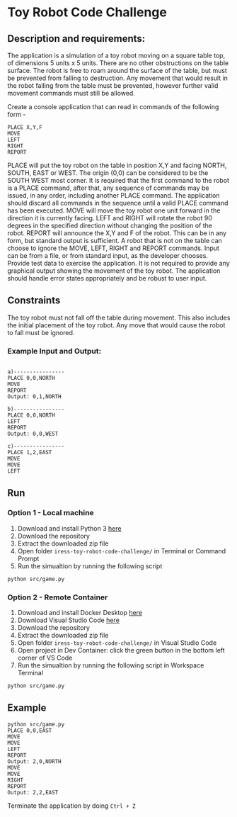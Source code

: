 # Toy Robot Code Challenge

## Description and requirements:
The application is a simulation of a toy robot moving on a square table top, of dimensions 5 units x 5 units. There are no other obstructions on the table surface. The robot is free to roam around the surface of the table, but must be prevented from falling to destruction. Any movement that would result in the robot falling from the table must be prevented, however further valid movement commands must still be allowed.

Create a console application that can read in commands of the following form -
```
PLACE X,Y,F
MOVE
LEFT
RIGHT
REPORT
```
PLACE will put the toy robot on the table in position X,Y and facing NORTH, SOUTH, EAST or WEST. The origin (0,0) can be considered to be the SOUTH WEST most corner. It is required that the first command to the robot is a PLACE command, after that, any sequence of commands may be issued, in any order, including another PLACE command. The application should discard all commands in the sequence until a valid PLACE command has been executed. MOVE will move the toy robot one unit forward in the direction it is currently facing.
LEFT and RIGHT will rotate the robot 90 degrees in the specified direction without changing the position of the robot. REPORT will announce the X,Y and F of the robot. This can be in any form, but standard output is sufficient. A robot that is not on the table can choose to ignore the MOVE, LEFT, RIGHT and REPORT commands. Input can be from a file, or from standard input, as the developer chooses.
Provide test data to exercise the application.
It is not required to provide any graphical output showing the movement of the toy robot.
The application should handle error states appropriately and be robust to user input.

## Constraints

The toy robot must not fall off the table during movement. This also includes the initial placement of the toy robot. Any move that would cause the robot to fall must be ignored.

### Example Input and Output:


```

a)----------------
PLACE 0,0,NORTH
MOVE
REPORT
Output: 0,1,NORTH
```

```
b)----------------
PLACE 0,0,NORTH
LEFT
REPORT
Output: 0,0,WEST
```

```
c)----------------
PLACE 1,2,EAST
MOVE
MOVE
LEFT
```


## Run 

### Option 1 - Local machine
1. Download and install Python 3 [here](https://www.python.org/downloads)
2. Download the repository
3. Extract the downloaded zip file
4. Open folder `iress-toy-robot-code-challenge/` in Terminal or Command Prompt
5. Run the simualtion by running the following script
```bash
python src/game.py 
```

### Option 2 - Remote Container
1. Download and install Docker Desktop [here](https://www.docker.com/products/docker-desktop)
2. Download Visual Studio Code [here](https://code.visualstudio.com/download)
3. Download the repository
4. Extract the downloaded zip file
5. Open folder `iress-toy-robot-code-challenge/` in Visual Studio Code
6. Open project in Dev Container: click the green button in the bottom left corner of VS Code
7. Run the simualtion by running the following script in Workspace Terminal
```bash
python src/game.py 
```

## Example
```
python src/game.py 
PLACE 0,0,EAST
MOVE
MOVE
LEFT
REPORT
Output: 2,0,NORTH
MOVE
MOVE
RIGHT
REPORT
Output: 2,2,EAST
```

Terminate the application by doing `Ctrl + Z`